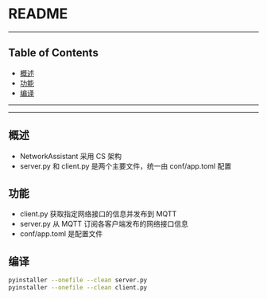 # README

<!-- File: README.md -->
<!-- Author: YJ -->
<!-- Email: yj1516268@outlook.com -->
<!-- Created Time: 2025-10-17 10:03:26 -->

---

## Table of Contents

<!-- vim-markdown-toc GFM -->

* [概述](#概述)
* [功能](#功能)
* [编译](#编译)

<!-- vim-markdown-toc -->

---

<!-- Object info -->

---

## 概述

- NetworkAssistant 采用 CS 架构
- server.py 和 client.py 是两个主要文件，统一由 conf/app.toml 配置

## 功能

- client.py 获取指定网络接口的信息并发布到 MQTT
- server.py 从 MQTT 订阅各客户端发布的网络接口信息
- conf/app.toml 是配置文件

## 编译

```bash
pyinstaller --onefile --clean server.py
pyinstaller --onefile --clean client.py
```
